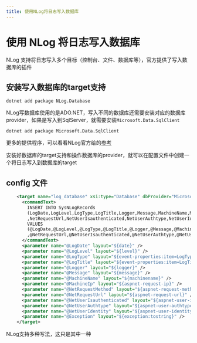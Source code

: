 ```yaml
---
title: 使用NLog将日志写入数据库
---
```


# 使用 NLog 将日志写入数据库

NLog 支持将日志写入多个目标（控制台、文件、数据库等），官方提供了写入数据库的插件

## 安装写入数据库的target支持

```shell
dotnet add package NLog.Database
```

NLog写数据库使用的是ADO.NET，写入不同的数据库还需要安装对应的数据库provider，如果是写入到SqlServer，就需要安装`Microsoft.Data.SqlClient`
```shell
dotnet add package Microsoft.Data.SqlClient
```
更多的提供程序，可以看看NLog官方给的[参考](https://github.com/NLog/NLog/wiki/Database-target#dbprovider-examples)

安装好数据库的target支持和操作数据库的provider，就可以在配置文件中创建一个将日志写入到数据库的target

## config 文件

```xml
    <target name="log_database" xsi:type="Database" dbProvider="Microsoft.Data.SqlClient.SqlConnection, Microsoft.Data.SqlClient" connectionString="Server=localhost;uid=sa;pwd=zxc123;Database=logs;MultipleActiveResultSets=true;pooling=true;min pool size=5;max pool size=32767;connect timeout=20;Encrypt=True;TrustServerCertificate=True;">
      <commandText>
        INSERT INTO SysNLogRecords
        (LogDate,LogLevel,LogType,LogTitle,Logger,Message,MachineName,MachineIp,NetRequestMethod
        ,NetRequestUrl,NetUserIsauthenticated,NetUserAuthtype,NetUserIdentity,Exception)
        VALUES
        (@LogDate,@LogLevel,@LogType,@LogTitle,@Logger,@Message,@MachineName,@MachineIp,@NetRequestMethod
        ,@NetRequestUrl,@NetUserIsauthenticated,@NetUserAuthtype,@NetUserIdentity,@Exception);
      </commandText>
      <parameter name="@LogDate" layout="${date}" />
      <parameter name="@LogLevel" layout="${level}" />
      <parameter name="@LogType" layout="${event-properties:item=LogType}" />
      <parameter name="@LogTitle" layout="${event-properties:item=LogTitle}" />
      <parameter name="@Logger" layout="${logger}" />
      <parameter name="@Message" layout="${message}" />
      <parameter name="@MachineName" layout="${machinename}" />
      <parameter name="@MachineIp" layout="${aspnet-request-ip}" />
      <parameter name="@NetRequestMethod" layout="${aspnet-request-method}" />
      <parameter name="@NetRequestUrl" layout="${aspnet-request-url}" />
      <parameter name="@NetUserIsauthenticated" layout="${aspnet-user-isauthenticated}" />
      <parameter name="@NetUserAuthtype" layout="${aspnet-user-authtype}" />
      <parameter name="@NetUserIdentity" layout="${aspnet-user-identity}" />
      <parameter name="@Exception" layout="${exception:tostring}" />
    </target>
```
NLog支持多种写法，这只是其中一种